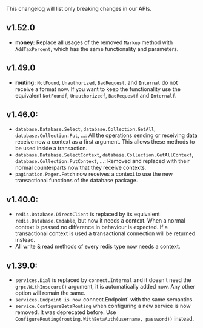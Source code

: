 
This changelog will list only breaking changes in our APIs.


## v1.52.0

- **money:** Replace all usages of the removed `Markup` method with `AddTaxPercent`, which has the same functionality and parameters.


## v1.49.0

- **routing:** `NotFound`, `Unauthorized`, `BadRequest`, and `Internal` do not receive a format now. If you want to keep the functionality use the equivalent `NotFoundf`, `Unauthorizedf`, `BadRequestf` and `Internalf`.


## v1.46.0:

- `database.Database.Select`, `database.Collection.GetAll`, `database.Collection.Put`, ...: All the operations sending or receiving data receive now a context as a first argument. This allows these methods to be used inside a transaction.
- `database.Database.SelectContext`, `database.Collection.GetAllContext`, `database.Collection.PutContext`, ...: Removed and replaced with their normal counterparts now that they receive contexts.
- `pagination.Pager.Fetch` now receives a context to use the new transactional functions of the database package.


## v1.40.0:

- `redis.Database.DirectClient` is replaced by its equivalent `redis.Database.Cmdable`, but now it needs a context. When a normal context is passed no difference in behaviour is expected. If a transactional context is used a transactional connection will be returned instead.
- All write & read methods of every redis type now needs a context.


## v1.39.0:

- `services.Dial` is replaced by `connect.Internal` and it doesn't need the `grpc.WithInsecure()` argument, it is automatically added now. Any other option will remain the same.
- `services.Endpoint is now `connect.Endpoint` with the same semantics.
- `service.ConfigureBetaRouting` when configuring a new service is now removed. It was deprecated before. Use `ConfigureRouting(routing.WithBetaAuth(username, password))` instead.
